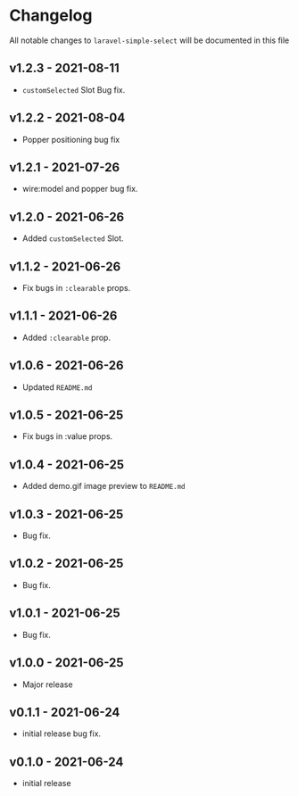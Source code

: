 # Changelog

All notable changes to `laravel-simple-select` will be documented in this file

## v1.2.3 - 2021-08-11

- `customSelected` Slot Bug fix.
  
## v1.2.2 - 2021-08-04

- Popper positioning bug fix
  
## v1.2.1 - 2021-07-26

- wire:model and popper bug fix.
  
## v1.2.0 - 2021-06-26

- Added `customSelected` Slot.
  
## v1.1.2 - 2021-06-26

- Fix bugs in `:clearable` props.
  
## v1.1.1 - 2021-06-26

- Added `:clearable` prop.

## v1.0.6 - 2021-06-26

- Updated `README.md`

## v1.0.5 - 2021-06-25

- Fix bugs in :value props.
  
## v1.0.4 - 2021-06-25

- Added demo.gif image preview to  `README.md`

## v1.0.3 - 2021-06-25

- Bug fix.

## v1.0.2 - 2021-06-25

- Bug fix.

## v1.0.1 - 2021-06-25

- Bug fix.

## v1.0.0 - 2021-06-25

- Major release

## v0.1.1 - 2021-06-24

- initial release bug fix.
  
## v0.1.0 - 2021-06-24

- initial release
